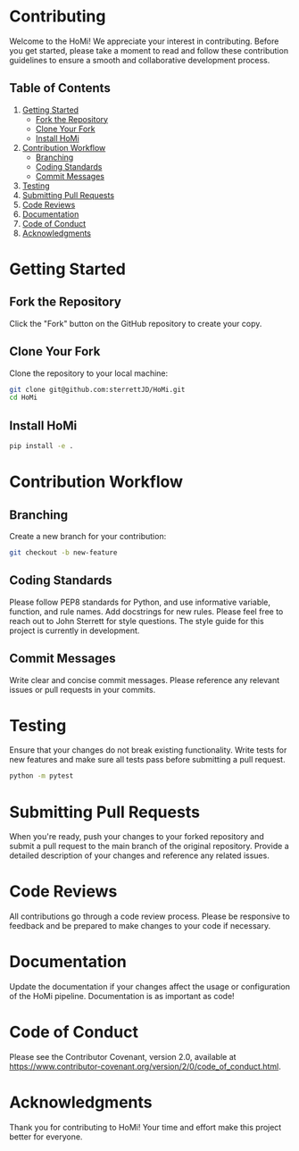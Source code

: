 # Contributing

Welcome to the HoMi! We appreciate your interest in contributing. Before you get started, please take a moment to read and follow these contribution guidelines to ensure a smooth and collaborative development process.

## Table of Contents

1. [Getting Started](#getting-started)
    - [Fork the Repository](#fork-the-repository)
    - [Clone Your Fork](#clone-your-fork)
    - [Install HoMi](#install-dependencies)
2. [Contribution Workflow](#contribution-workflow)
    - [Branching](#branching)
    - [Coding Standards](#coding-standards)
    - [Commit Messages](#commit-messages)
3. [Testing](#testing)
4. [Submitting Pull Requests](#submitting-pull-requests)
5. [Code Reviews](#code-reviews)
6. [Documentation](#documentation)
7. [Code of Conduct](#code-of-conduct)
8. [Acknowledgments](#acknowledgments)

# Getting Started

## Fork the Repository

Click the "Fork" button on the GitHub repository to create your copy.

## Clone Your Fork

Clone the repository to your local machine:

```bash
git clone git@github.com:sterrettJD/HoMi.git
cd HoMi
```

## Install HoMi
```bash
pip install -e .
```

# Contribution Workflow
## Branching
Create a new branch for your contribution:

```bash
git checkout -b new-feature
```

## Coding Standards
Please follow PEP8 standards for Python, and use informative variable, function, and rule names. Add docstrings for new rules. Please feel free to reach out to John Sterrett for style questions. The style guide for this project is currently in development.

## Commit Messages
Write clear and concise commit messages. Please reference any relevant issues or pull requests in your commits.

# Testing
Ensure that your changes do not break existing functionality. Write tests for new features and make sure all tests pass before submitting a pull request.

```bash
python -m pytest
```

# Submitting Pull Requests
When you're ready, push your changes to your forked repository and submit a pull request to the main branch of the original repository. Provide a detailed description of your changes and reference any related issues.

# Code Reviews
All contributions go through a code review process. Please be responsive to feedback and be prepared to make changes to your code if necessary.

# Documentation
Update the documentation if your changes affect the usage or configuration of the HoMi pipeline. Documentation is as important as code!

# Code of Conduct
Please see the Contributor Covenant, version 2.0, available at https://www.contributor-covenant.org/version/2/0/code_of_conduct.html.


# Acknowledgments
Thank you for contributing to HoMi! Your time and effort make this project better for everyone.